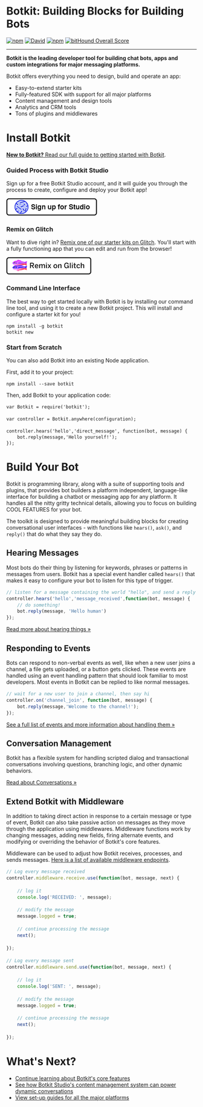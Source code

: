 # Botkit: Building Blocks for Building Bots

[![npm](https://img.shields.io/npm/v/botkit.svg)](https://www.npmjs.com/package/botkit) [![David](https://img.shields.io/david/howdyai/botkit.svg)](https://david-dm.org/howdyai/botkit) [![npm](https://img.shields.io/npm/l/botkit.svg)](https://spdx.org/licenses/MIT) [![bitHound Overall Score](https://www.bithound.io/github/howdyai/botkit/badges/score.svg)](https://www.bithound.io/github/howdyai/botkit)

--------------------------------------------------------------------------------

**Botkit is the leading developer tool for building chat bots, apps and custom integrations for major messaging platforms.**

Botkit offers everything you need to design, build and operate an app:

- Easy-to-extend starter kits
- Fully-featured SDK with support for all major platforms
- Content management and design tools
- Analytics and CRM tools
- Tons of plugins and middlewares

# Install Botkit

[**New to Botkit?** Read our full guide to getting started with Botkit](/getstarted.html).


### **Guided Process with Botkit Studio**

Sign up for a free Botkit Studio account, and it will guide you through the process to create, configure and deploy your Botkit app!

**[![Sign up for Botkit Studio](studio.png)](https://studio.botkit.ai/signup?code=readme)**

### **Remix on Glitch**

Want to dive right in? [Remix one of our starter kits on Glitch](https://glitch.com/botkit). You'll start with a fully functioning app that you can edit and run from the browser!

 [![Remix on Glitch](glitch.png)](https://glitch.com/botkit)


### **Command Line Interface**

The best way to get started locally with Botkit is by installing our command line tool, and using it to create a new Botkit project. This will install and configure a starter kit for you!

```
npm install -g botkit
botkit new
```

### **Start from Scratch**

You can also add Botkit into an existing Node application.

First, add it to your project:

```
npm install --save botkit
```

Then, add Botkit to your application code:

```
var Botkit = require('botkit');

var controller = Botkit.anywhere(configuration);

controller.hears('hello','direct_message', function(bot, message) {
    bot.reply(message,'Hello yourself!');
});
```

# Build Your Bot

Botkit is programming library, along with a suite of supporting tools and plugins, that provides bot builders a platform independent, language-like interface for building a chatbot or messaging app for any platform. It handles all the nitty gritty technical details, allowing you to focus on building COOL FEATURES for your bot.

The toolkit is designed to provide meaningful building blocks for creating conversational user interfaces - with functions like `hears()`, `ask()`, and `reply()` that do what they say they do.

## Hearing Messages

Most bots do their thing by listening for keywords, phrases or patterns in messages from users. Botkit has a special event handler called `hears()` that makes it easy to configure your bot to listen for this type of trigger.

```javascript
// listen for a message containing the world "hello", and send a reply
controller.hears('hello','message_received',function(bot, message) {
    // do something!
    bot.reply(message, 'Hello human')
});
```

[Read more about hearing things &raquo;](core.md#matching-patterns-and-keywords-with-hears)

## Responding to Events

Bots can respond to non-verbal events as well, like when a new user joins a channel, a file gets uploaded, or a button gets clicked. These events are handled using an event handling pattern that should look familiar to most developers. Most events in Botkit can be replied to like normal messages.

```javascript
// wait for a new user to join a channel, then say hi
controller.on('channel_join', function(bot, message) {
    bot.reply(message,'Welcome to the channel!');
});
```

[See a full list of events and more information about handling them &raquo;](core.md#responding-to-events)

## Conversation Management

Botkit has a flexible system for handling scripted dialog and transactional conversations involving questions, branching logic, and other dynamic behaviors.

[Read about Conversations &raquo;](core.md#multi-message-conversations)


## Extend Botkit with Middleware

In addition to taking direct action in response to a certain message or type of event, Botkit can also take passive action on messages as they move through the application using middlewares. Middleware functions work by changing messages, adding new fields, firing alternate events, and modifying or overriding the behavior of Botkit's core features.

Middleware can be used to adjust how Botkit receives, processes, and sends messages. [Here is a list of available middleware endpoints](middleware.md).

```javascript
// Log every message received
controller.middleware.receive.use(function(bot, message, next) {

    // log it
    console.log('RECEIVED: ', message);

    // modify the message
    message.logged = true;

    // continue processing the message
    next();

});

// Log every message sent
controller.middleware.send.use(function(bot, message, next) {

    // log it
    console.log('SENT: ', message);

    // modify the message
    message.logged = true;

    // continue processing the message
    next();

});
```

# What's Next?

* [Continue learning about Botkit's core features](core.md)
* [See how Botkit Studio's content management system can power dynamic conversations](readme-studio.md)
* [View set-up guides for all the major platforms](provisioning/)
